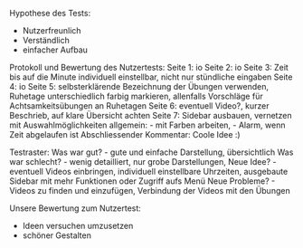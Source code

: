 Hypothese des Tests:
- Nutzerfreunlich
- Verständlich
- einfacher Aufbau 

Protokoll und Bewertung des Nutzertests:
Seite 1: io
Seite 2: io
Seite 3: Zeit bis auf die Minute individuell einstellbar, nicht nur stündliche eingaben
Seite 4: io
Seite 5: selbsterklärende Bezeichnung der Übungen verwenden, Ruhetage unterschiedlich farbig markieren, allenfalls Vorschläge für Achtsamkeitsübungen an Ruhetagen 
Seite 6: eventuell Video?, kurzer Beschrieb, auf klare Übersicht achten
Seite 7: Sidebar ausbauen, vernetzen mit Auswahlmöglichkeiten 
allgemein:  - mit Farben arbeiten, 
            - Alarm, wenn Zeit abgelaufen ist
Abschliessender Kommentar: Coole Idee :)

Testraster:
Was war gut?            - gute und einfache Darstellung, übersichtlich
Was war schlecht?       - wenig detailliert, nur grobe Darstellungen, 
Neue Idee?              - eventuell Videos einbringen, individuell einstellbare Uhrzeiten, ausgebaute Sidebar mit mehr                                   Funktionen oder Zugriff aufs Menü 
Neue Probleme?          - Videos zu finden und einzufügen, Verbindung der Videos mit den Übungen 

Unsere Bewertung zum Nutzertest:
- Ideen versuchen umzusetzen
- schöner Gestalten 
 
